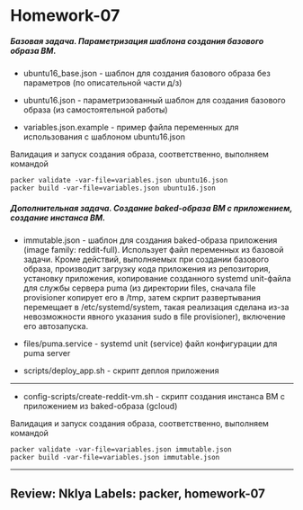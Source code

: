 ﻿Homework-07
===========

##### Базовая задача. Параметризация шаблона создания базового образа ВМ.

 * ubuntu16_base.json - шаблон для создания базового образа без параметров (по описательной части д/з)
 
 * ubuntu16.json - параметризованный шаблон для создания базового образа (из самостоятельной работы)
 * variables.json.example - пример файла переменных для использования с шаблоном ubuntu16.json
 
 Валидация и запуск создания образа, соответственно, выполняем командой
 ```
 packer validate -var-file=variables.json ubuntu16.json
 packer build -var-file=variables.json ubuntu16.json
 ```

##### Дополнительная задача. Создание baked-образа ВМ с приложением, создание инстанса ВМ.

 * immutable.json - шаблон для создания baked-образа приложения (image family: reddit-full). 
Использует файл переменных из базовой задачи. Кроме действий, выполняемых при создании базового образа, производит загрузку кода приложения из репозитория, установку приложения, копирование созданного systemd unit-файла для службы сервера puma (из директории files, сначала file provisioner копирует его в /tmp, затем скрпит развертывания перемещает в /etc/systemd/system, такая реализация сделана из-за невозможности явного указания sudo в file provisioner), включение его автозапуска.
 
  * files/puma.service - systemd unit (service) файл конфигурации для puma server
  * scripts/deploy_app.sh - скрипт деплоя приложения
 ----
  * config-scripts/create-reddit-vm.sh - скрипт создания инстанса ВМ с приложением из baked-образа (gcloud)
 
 Валидация и запуск создания образа, соответственно, выполняем командой
 ```
 packer validate -var-file=variables.json immutable.json
 packer build -var-file=variables.json immutable.json
 ```
 
----
Review: Nklya
Labels: packer, homework-07
----
